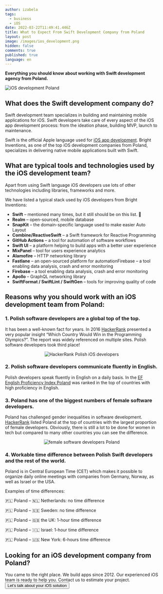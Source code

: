```yaml
---
author: izabela
tags:
  - business
  - iOS
date: 2022-03-22T11:49:41.446Z
title: What to Expect From Swift Development Company from Poland
layout: post
image: /images/ios_development.png
hidden: false
comments: true
published: true
language: en
---
```

**Everything you should know about working with Swift development agency from Poland.**

![iOS development Poland](/images/ios_development.png)

## What does the Swift development company do?

Swift development team specializes in building and maintaining mobile applications for iOS. Swift developers take care of every aspect of the iOS app development process: from the ideation phase, building MVP, launch to maintenance. 

Swift is the official Apple language used for [iOS app development](/our-areas/mobile-app-development). Bright Inventions, as one of the top iOS development companies from Poland, specializes in delivering native mobile applications built with Swift.

## What are typical tools and technologies used by the iOS development team?

Apart from using Swift language iOS developers use lots of other technologies including libraries, frameworks and more.

We have listed a typical stack used by iOS developers from Bright Inventions:

* **Swift** – mentioned many times, but it still should be on this list. 🙂
* **Realm** – open-sourced, mobile database
* **SnapKit** – the domain-specific language used to make easier Auto Layout
* **Combine/ReactiveSwift** – a Swift framework for Reactive Programming
* **GitHub Actions** – a tool for automation of software workflows
* **Swift UI** – a platform helping to build apps with a better user experience
* **MixPanel** – tool for users experience analytics
* **Alamofire** – HTTP networking library
* **Fastlane** – an open-sourced platform for automationFirebase – a tool enabling data analysis, crash and error monitoring
* **Firebase** – a tool enabling data analysis, crash and error monitoring
* **Apollo** – GraphQL networking library
* **SwiftFormat / SwiftLint / SwiftGen** – tools for improving quality of code

## Reasons why you should work with an iOS development team from Poland:

### 1. Polish software developers are a global top of the top.

It has been a well-known fact for years. In 2016 [](https://blog.hackerrank.com/which-country-would-win-in-the-programming-olympics/)[HackerRank](https://blog.hackerrank.com/which-country-would-win-in-the-programming-olympics/) presented a very popular insight “Which Country Would Win in the Programming Olympics?”. The report was widely referenced on multiple sites. Polish software developers took third place!

<center>

![HackerRank Polish iOS developers](/images/hackerrank_polish_developers.png)

</center>

### 2. Polish software developers communicate fluently in English.

Polish developers speak fluently in English on a daily basis. In the [EF English Proficiency Index Poland](https://www.ef.com/assetscdn/WIBIwq6RdJvcD9bc8RMd/cefcom-epi-site/reports/2021/ef-epi-2021-english.pdf) was ranked in the top of countries with high proficiency in English.

### 3. Poland has one of the biggest numbers of female software developers.

Poland has challenged gender inequalities in software development. [HackerRank](https://blog.hackerrank.com/which-countries-have-the-most-skilled-female-developers/) listed Poland at the top of countries with the largest proportion of female developers. Obviously, there is still a lot to be done for women in tech but compared to many other countries you can see the difference. 

<center>

![female software developers Poland](/images/female_developers_hackerrank.png)

</center>

### 4. Workable time difference between Polish Swift developers and the rest of the world.

Poland is in Central European Time (CET) which makes it possible to organize daily online meetings with companies from Germany, Norway, as well as Israel or the USA.

Examples of time differences:

🇵🇱 Poland – 🇳🇱 Netherlands: no time difference

🇵🇱 Poland – 🇸🇪 Sweden: no time difference

🇵🇱 Poland – 🇬🇧 the UK: 1-hour time difference

🇵🇱 Poland – 🇮🇱 Israel: 1-hour time difference

🇵🇱 Poland – 🇺🇸 New York: 6-hours time difference

<div class='block-button'><h2>Looking for an iOS development company from Poland? </h2><div>You came to the right place. We build apps since 2012. Our experienced iOS team is ready to help you. Contact us to estimate your project.</div><a href="/start-project"><button>Let’s talk about your iOS solution</button></a></div>

